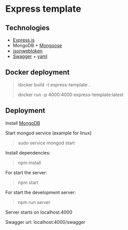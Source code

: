 # Express template
Technologies
----------

- [Express.js](https://expressjs.com)
- MongoDB + [Mongoose](https://mongoosejs.com/)
- [jsonwebtoken](https://github.com/auth0/node-jsonwebtoken)
- [Swagger](https://github.com/scottie1984/swagger-ui-express) + [yaml](https://github.com/jeremyfa/yaml.js)

Docker deployment
--------------------
> docker build -t express-template .
>
> docker run -p 4000:4000 express-template:latest

Deployment
--------------------
Install [MongoDB](https://www.mongodb.com/download-center/community)

Start mongod service (example for linux)
> sudo service mongod start

Install dependencies:

>npm install

For start the server:

>npm start

For start the development server:

>npm run server

Server starts on localhost:4000

Swagger url: localhost:4000/swagger 

